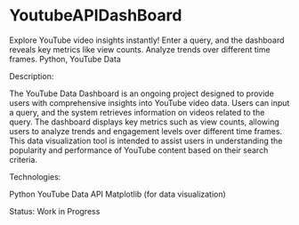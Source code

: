 # YoutubeAPIDashBoard
Explore YouTube video insights instantly! Enter a query, and the dashboard reveals key metrics like view counts. Analyze trends over different time frames. Python, YouTube Data 


Description:

The YouTube Data Dashboard is an ongoing project designed to provide users with comprehensive insights into YouTube video data. Users can input a query, and the system retrieves information on videos related to the query. The dashboard displays key metrics such as view counts, allowing users to analyze trends and engagement levels over different time frames. This data visualization tool is intended to assist users in understanding the popularity and performance of YouTube content based on their search criteria.

Technologies:

Python
YouTube Data API
Matplotlib (for data visualization)

Status: Work in Progress

